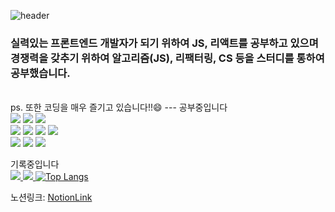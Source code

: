 ![header](https://capsule-render.vercel.app/api?type=waving&color=3178C6&height=150&section=header&text=Don't%20Repeat%20Yourself&fontSize=65&animation=fadeIn&fontColor=f2e9e4)
### 실력있는 프론트엔드 개발자가 되기 위하여 JS, 리액트를 공부하고 있으며 경쟁력을 갖추기 위하여 알고리즘(JS), 리팩터링, CS 등을 스터디를 통하여 공부했습니다.
<br>
ps. 또한 코딩을 매우 즐기고 있습니다!!😄
---
공부중입니다<br>
<img src="https://img.shields.io/badge/html-E34F26?style=flat-square&logo=HTML5&logoColor=white"/>
<img src="https://img.shields.io/badge/CSS3-1572B6?style=flat-square&logo=CSS3&logoColor=white"/>
<img src="https://img.shields.io/badge/JavaScript-F7DF1E?style=flat-square&logo=JavaScript&logoColor=white"/>
<br>
<img src="https://img.shields.io/badge/TailwindCSS-06B6D4?style=flat-square&logo=Tailwind CSS&logoColor=white"/>
<img src="https://img.shields.io/badge/React-61DAFB?style=flat-square&logo=React&logoColor=white"/>
<img src="https://img.shields.io/badge/Sass-CC6699?style=flat-square&logo=Sass&logoColor=white"/>
<img src="https://img.shields.io/badge/TypeScript-3178C6?style=flat-square&logo=TypeScript&logoColor=white"/>
<br>
<img src="https://img.shields.io/badge/MYSQL-4479A1?style=flat-square&logo=MySQL&logoColor=white"/>
<img src="https://img.shields.io/badge/Node.js-339933?style=flat-square&logo=Node.js&logoColor=white"/>
<img src="https://img.shields.io/badge/GitHub-181717?style=flat-square&logo=GitHub&logoColor=white"/>

기록중입니다<br>
  <a href="https://turquoise-rule-990.notion.site/5b7d43743b864720b425dd353dd3319c?v=36d44aa32d1d45f38f94f534d0d9a5d8">
    <img src="https://img.shields.io/badge/Notion-000000?style=flat-square&logo=Notion&logoColor=white"/>
  </a>
    <a href="[https://turquoise-rule-990.notion.site/5b7d43743b864720b425dd353dd3319c?v=36d44aa32d1d45f38f94f534d0d9a5d8](https://github.com/DoggySummer)">
    <img src="https://img.shields.io/badge/GitHub-181717?style=flat-square&logo=GitHub&logoColor=white"/>
  </a>
    [![Top Langs](https://github-readme-stats.vercel.app/api/top-langs/?username=anuraghazra&layout=compact)](https://github.com/anuraghazra/github-readme-stats)

노션링크: [NotionLink]

[NotionLink]: https://turquoise-rule-990.notion.site/5b7d43743b864720b425dd353dd3319c?v=69a6dd8cb02849afaa786b1fef121cd9
